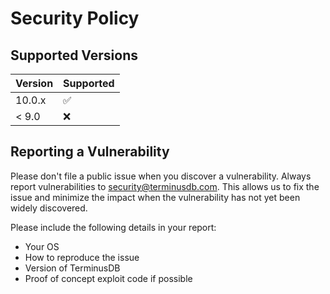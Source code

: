 # Security Policy

## Supported Versions

| Version | Supported          |
| ------- | ------------------ |
| 10.0.x  | :white_check_mark: |
| < 9.0   | :x:                |

## Reporting a Vulnerability

Please don't file a public issue when you discover a vulnerability. Always report vulnerabilities to security@terminusdb.com.
This allows us to fix the issue and minimize the impact when the vulnerability has not yet been widely discovered.

Please include the following details in your report:

- Your OS
- How to reproduce the issue
- Version of TerminusDB
- Proof of concept exploit code if possible
